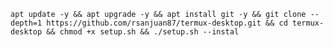 ```apt update -y && apt upgrade -y && apt install git -y && git clone --depth=1 https://github.com/rsanjuan87/termux-desktop.git && cd termux-desktop && chmod +x setup.sh && ./setup.sh --instal```
